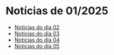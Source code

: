 # Notícias de 01/2025

- [ Noticias do dia 02](./02.md)
- [ Noticias do dia 03](./03.md)
- [ Noticias do dia 04](./04.md)
- [ Noticias do dia 05](./05.md)
